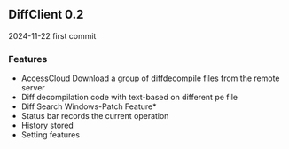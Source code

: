 ## DiffClient 0.2

2024-11-22 first commit

### Features

* AccessCloud  Download a group of diffdecompile files from the remote server
* Diff decompilation code with text-based on different pe file
* Diff Search Windows-Patch Feature*
* Status bar  records the current operation
* History stored
* Setting features